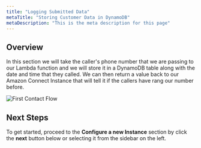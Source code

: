 ```yaml
---
title: "Logging Submitted Data"
metaTitle: "Storing Customer Data in DynamoDB"
metaDescription: "This is the meta description for this page"
---
```


## Overview
In this section we will take the caller's phone number that we are passing to our Lambda function and we will store it in a DynamoDB table along with the date and time that they called. We can then return a value back to our Amazon Connect Instance that will tell it if the callers have rang our number before.

![First Contact Flow](./firstcontactflow.png)

## Next Steps
To get started, proceed to the <b>Configure a new Instance</b> section by click the <b>next</b> button below or selecting it from the sidebar on the left.

